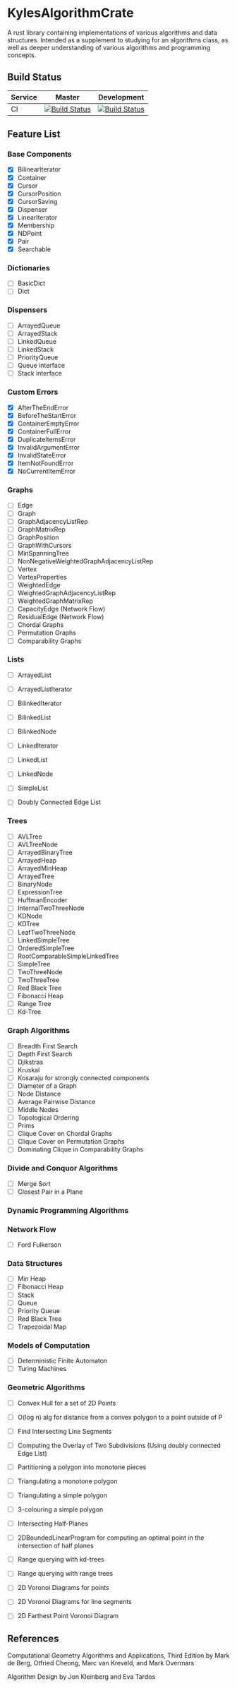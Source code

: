 # KylesAlgorithmCrate
A rust library containing implementations of various algorithms and data structures.  Intended as a supplement to studying for an algorithms class, as well as deeper understanding of various algorithms and programming concepts.

## Build Status
| Service | Master | Development |
|---------|--------|-------------|
| CI      |[![Build Status](https://travis-ci.org/KyleS22/KylesAlgorithmCrate.svg?branch=master)](https://travis-ci.org/KyleS22/KylesAlgorithmCrate) | [![Build Status](https://travis-ci.org/KyleS22/KylesAlgorithmCrate.svg?branch=development)](https://travis-ci.org/KyleS22/KylesAlgorithmCrate)| 

## Feature List

### Base Components
   - [X] BilinearIterator
   - [X] Container
   - [X] Cursor
   - [X] CursorPosition
   - [X] CursorSaving
   - [X] Dispenser
   - [X] LinearIterator
   - [X] Membership
   - [X] NDPoint
   - [X] Pair
   - [X] Searchable
 
### Dictionaries
   - [ ] BasicDict
   - [ ] Dict

### Dispensers
   - [ ] ArrayedQueue
   - [ ] ArrayedStack
   - [ ] LinkedQueue
   - [ ] LinkedStack
   - [ ] PriorityQueue
   - [ ] Queue interface
   - [ ] Stack interface

### Custom Errors
   - [X] AfterTheEndError
   - [X] BeforeTheStartError
   - [X] ContainerEmptyError
   - [X] ContainerFullError
   - [X] DuplicateItemsError
   - [X] InvalidArgumentError
   - [X] InvalidStateError
   - [X] ItemNotFoundError
   - [X] NoCurrentItemError

### Graphs
   - [ ] Edge
   - [ ] Graph
   - [ ] GraphAdjacencyListRep
   - [ ] GraphMatrixRep
   - [ ] GraphPosition
   - [ ] GraphWithCursors
   - [ ] MinSpanningTree
   - [ ] NonNegativeWeightedGraphAdjacencyListRep
   - [ ] Vertex
   - [ ] VertexProperties
   - [ ] WeightedEdge
   - [ ] WeightedGraphAdjacencyListRep
   - [ ] WeightedGraphMatrixRep
   - [ ] CapacityEdge (Network Flow)
   - [ ] ResidualEdge (Network Flow)
   - [ ] Chordal Graphs
   - [ ] Permutation Graphs
   - [ ] Comparability Graphs

### Lists
   - [ ] ArrayedList
   - [ ] ArrayedListIterator
   - [ ] BilinkedIterator
   - [ ] BilinkedList
   - [ ] BilinkedNode
   - [ ] LinkedIterator
   - [ ] LinkedList
   - [ ] LinkedNode
   - [ ] SimpleList
   - [ ] Doubly Connected Edge List
   
   
### Trees
   - [ ] AVLTree
   - [ ] AVLTreeNode
   - [ ] ArrayedBinaryTree
   - [ ] ArrayedHeap
   - [ ] ArrayedMinHeap
   - [ ] ArrayedTree
   - [ ] BinaryNode
   - [ ] ExpressionTree
   - [ ] HuffmanEncoder
   - [ ] InternalTwoThreeNode
   - [ ] KDNode
   - [ ] KDTree
   - [ ] LeafTwoThreeNode
   - [ ] LinkedSimpleTree
   - [ ] OrderedSimpleTree
   - [ ] RootComparableSimpleLinkedTree
   - [ ] SimpleTree
   - [ ] TwoThreeNode
   - [ ] TwoThreeTree
   - [ ] Red Black Tree
   - [ ] Fibonacci Heap
   - [ ] Range Tree
   - [ ] Kd-Tree

### Graph Algorithms
   - [ ] Breadth First Search
   - [ ] Depth First Search
   - [ ] Djikstras
   - [ ] Kruskal
   - [ ] Kosaraju for strongly connected components
   - [ ] Diameter of a Graph
   - [ ] Node Distance
   - [ ] Average Pairwise Distance
   - [ ] Middle Nodes
   - [ ] Topological Ordering
   - [ ] Prims 
   - [ ] Clique Cover on Chordal Graphs
   - [ ] Clique Cover on Permutation Graphs
   - [ ] Dominating Clique in Comparability Graphs

### Divide and Conquor Algorithms
   - [ ] Merge Sort
   - [ ] Closest Pair in a Plane

### Dynamic Programming Algorithms

### Network Flow
   - [ ] Ford Fulkerson

### Data Structures
   - [ ] Min Heap
   - [ ] Fibonacci Heap
   - [ ] Stack
   - [ ] Queue
   - [ ] Priority Queue
   - [ ] Red Black Tree
   - [ ] Trapezoidal Map
   
### Models of Computation
   - [ ] Deterministic Finite Automaton
   - [ ] Turing Machines
   
### Geometric Algorithms
   - [ ] Convex Hull for a set of 2D Points
   - [ ] O(log n) alg for distance from a convex polygon to a point outside of P
   - [ ] Find Intersecting Line Segments
   - [ ] Computing the Overlay of Two Subdivisions (Using doubly connected Edge List)
   - [ ] Partitioning a polygon into monotone pieces
   - [ ] Triangulating a monotone polygon
   - [ ] Triangulating a simple polygon
   - [ ] 3-colouring a simple polygon
   - [ ] Intersecting Half-Planes
   - [ ] 2DBoundedLinearProgram for computing an optimal point in the intersection of half planes
   - [ ] Range querying with kd-trees
   - [ ] Range querying with range trees
   - [ ] 2D Voronoi Diagrams for points
   - [ ] 2D Voronoi Diagrams for line segments
   - [ ] 2D Farthest Point Voronoi Diagram
   
   
   ## References
   Computational Geometry Algorithms and Applications, Third Edition by Mark de Berg, Otfried Cheong, Marc van Kreveld, and Mark Overmars
   
   Algorithm Design by Jon Kleinberg and Eva Tardos

